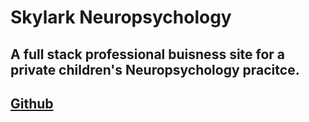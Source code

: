 # Skylark Neuropsychology
## A full stack professional buisness site for a private children's Neuropsychology pracitce.
## [Github](https://github.com/dfarlz97/Final-Project)
